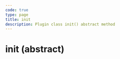```yaml
---
code: true
type: page
title: init
description: Plugin class init() abstract method
---
```


# init (abstract)
